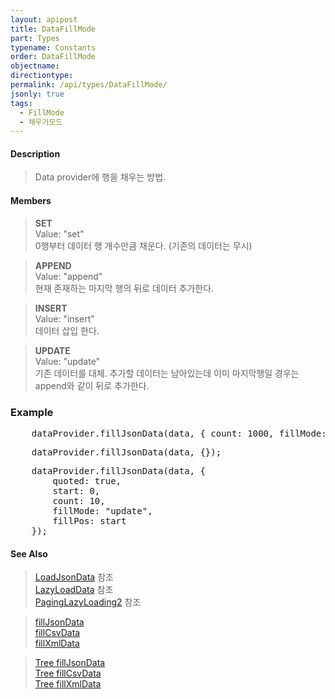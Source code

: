 ```yaml
---
layout: apipost
title: DataFillMode
part: Types
typename: Constants
order: DataFillMode
objectname: 
directiontype: 
permalink: /api/types/DataFillMode/
jsonly: true
tags: 
  - FillMode
  - 채우기모드
---
```


#### Description

> Data provider에 행을 채우는 방법.

#### Members

> **SET**  
> Value: "set"  
> 0행부터 데이터 행 개수만큼 채운다. (기존의 데이터는 무시)   

> **APPEND**  
> Value: "append"  
> 현재 존재하는 마지막 행의 뒤로 데이터 추가한다.    

> **INSERT**  
> Value: "insert"  
> 데이터 삽입 한다.     

> **UPDATE**  
> Value: "update"  
> 기존 데이터를 대체. 추가할 데이터는 남아있는데 이미 마지막행일 경우는 append와 같이 뒤로 추가한다.  

### Example  

<pre class="prettyprint">
    dataProvider.fillJsonData(data, { count: 1000, fillMode: "set" });
</pre>

<pre class="prettyprint">
    dataProvider.fillJsonData(data, {});
</pre>

<pre class="prettyprint">
    dataProvider.fillJsonData(data, {
        quoted: true,
        start: 0,
        count: 10,
        fillMode: "update",
        fillPos: start
    });
</pre>


#### See Also
> [LoadJsonData](http://demo.realgrid.com/Demo/LoadJsonData) 참조  
> [LazyLoadData](http://demo.realgrid.com/Demo/LazyLoadData) 참조  
> [PagingLazyLoading2](http://demo.realgrid.com/Demo/PagingLazyLoading2) 참조  

> [fillJsonData](/api/LocalDataProvider/fillJsonData/)   
> [fillCsvData](/api/LocalDataProvider/fillCsvData/)   
> [fillXmlData](/api/LocalDataProvider/fillXmlData/)   

> [Tree fillJsonData](/api/TreeDataProvider/fillJsonData/)   
> [Tree fillCsvData](/api/TreeDataProvider/fillCsvData/)   
> [Tree fillXmlData](/api/TreeDataProvider/fillXmlData/)   

